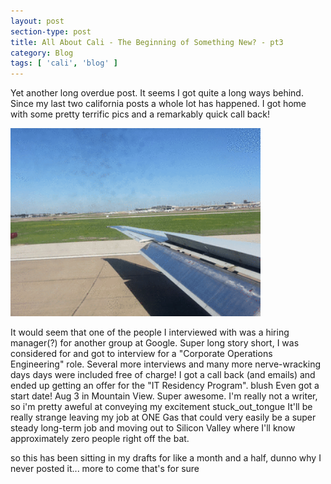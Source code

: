 ```yaml
---
layout: post
section-type: post
title: All About Cali - The Beginning of Something New? - pt3
category: Blog
tags: [ 'cali', 'blog' ]
---
```

Yet another long overdue post. It seems I got quite a long ways behind. Since my last two california posts a whole lot has happened. I got home with some pretty terrific pics and a remarkably quick call back! 

<img src='/img/planelanding.gif' alt='Plane Landing' style='width: 400px;'/>

It would seem that one of the people I interviewed with was a hiring manager(?) for another group at Google. Super long story short, I was considered for and got to interview for a "Corporate Operations Engineering" role. Several more interviews and many more nerve-wracking days days were included free of charge!
I got a call back (and emails) and ended up getting an offer for the "IT Residency Program". blush Even got a start date! Aug 3 in Mountain View. Super awesome. I'm really not a writer, so i'm pretty aweful at conveying my excitement stuck_out_tongue It'll be really strange leaving my job at ONE Gas that could very easily be a super steady long-term job and moving out to Silicon Valley where I'll know approximately zero people right off the bat.

so this has been sitting in my drafts for like a month and a half, dunno why I never posted it... more to come that's for sure

